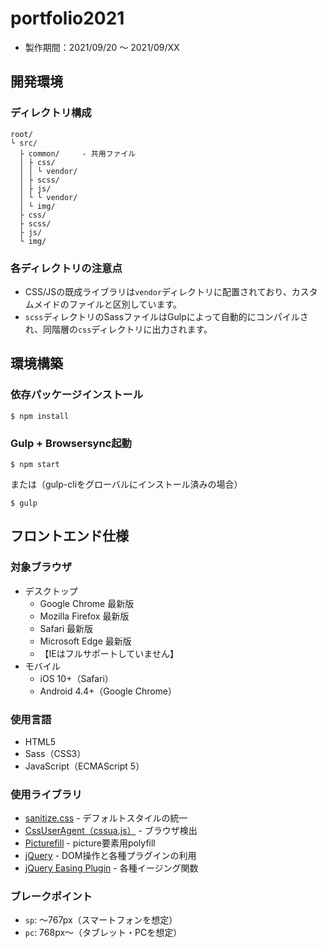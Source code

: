 # portfolio2021

* 製作期間：2021/09/20 ～ 2021/09/XX

## 開発環境

### ディレクトリ構成

```
root/
└ src/
  ├ common/     - 共用ファイル
  │ ├ css/
  │ │ └ vendor/
  │ ├ scss/
  │ ├ js/
  │ └ └ vendor/
  │ └ img/
  ├ css/
  ├ scss/
  ├ js/
  └ img/
```

### 各ディレクトリの注意点

* CSS/JSの既成ライブラリは`vendor`ディレクトリに配置されており、カスタムメイドのファイルと区別しています。
* `scss`ディレクトリのSassファイルはGulpによって自動的にコンパイルされ、同階層の`css`ディレクトリに出力されます。

## 環境構築

### 依存パッケージインストール

```shell
$ npm install
```

### Gulp + Browsersync起動

```shell
$ npm start
```

または（gulp-cliをグローバルにインストール済みの場合）

```shell
$ gulp
```

## フロントエンド仕様

### 対象ブラウザ

* デスクトップ
  * Google Chrome 最新版
  * Mozilla Firefox 最新版
  * Safari 最新版
  * Microsoft Edge 最新版
  * 【IEはフルサポートしていません】
* モバイル
  * iOS 10+（Safari）
  * Android 4.4+（Google Chrome）

### 使用言語

* HTML5
* Sass（CSS3）
* JavaScript（ECMAScript 5）

### 使用ライブラリ

* [sanitize.css](https://csstools.github.io/sanitize.css/) - デフォルトスタイルの統一
* [CssUserAgent（cssua.js）](http://cssuseragent.org/) - ブラウザ検出
* [Picturefill](https://scottjehl.github.io/picturefill/) - picture要素用polyfill
* [jQuery](https://jquery.com/) - DOM操作と各種プラグインの利用
* [jQuery Easing Plugin](http://gsgd.co.uk/sandbox/jquery/easing/) - 各種イージング関数

### ブレークポイント

* `sp`: ～767px（スマートフォンを想定）
* `pc`: 768px～（タブレット・PCを想定）

